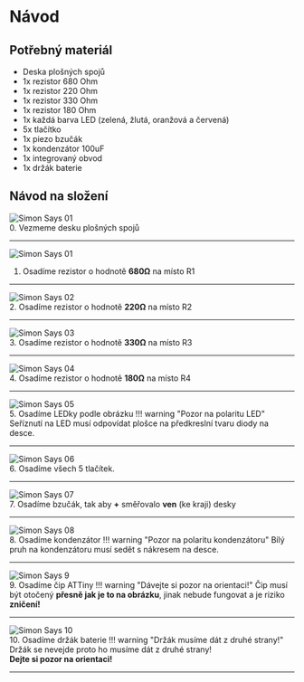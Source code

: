 # Návod

## Potřebný materiál
- Deska plošných spojů
- 1x rezistor 680 Ohm
- 1x rezistor 220 Ohm
- 1x rezistor 330 Ohm
- 1x rezistor 180 Ohm
- 1x každá barva LED (zelená, žlutá, oranžová a červená)
- 5x tlačítko
- 1x piezo bzučák
- 1x kondenzátor 100uF
- 1x integrovaný obvod
- 1x držák baterie

## Návod na složení

![Simon Says 01](assets/SimonSays-00.jpg)<br>
0. Vezmeme desku plošných spojů
<hr>

![Simon Says 01](assets/SimonSays-01.jpg)<br>
1. Osadíme rezistor o hodnotě **680Ω** na místo R1
<hr>

![Simon Says 02](assets/SimonSays-02.jpg)<br>
2. Osadíme rezistor o hodnotě **220Ω** na místo R2
<hr>

![Simon Says 03](assets/SimonSays-03.jpg)<br>
3. Osadíme rezistor o hodnotě **330Ω** na místo R3
<hr>

![Simon Says 04](assets/SimonSays-04.jpg)<br>
4. Osadíme rezistor o hodnotě **180Ω** na místo R4
<hr>

![Simon Says 05](assets/SimonSays-05.jpg)<br>
5. Osadíme LEDky podle obrázku 
!!! warning "Pozor na polaritu LED"
    Seříznutí na LED musí odpovídat plošce na předkreslní tvaru diody na desce.
<hr>

![Simon Says 06](assets/SimonSays-06.jpg)<br>
6. Osadíme všech 5 tlačítek. 
<hr>

![Simon Says 07](assets/SimonSays-07.jpg)<br>
7. Osadíme bzučák, tak aby **+** směřovalo **ven** (ke kraji) desky
<hr>

![Simon Says 08](assets/SimonSays-08.jpg)<br>
8. Osadíme kondenzátor
!!! warning "Pozor na polaritu kondenzátoru"
    Bílý pruh na kondenzátoru musí sedět s nákresem na desce.
<hr>

![Simon Says 9](assets/SimonSays-09.jpg)<br>
9. Osadíme čip ATTiny
!!! warning "Dávejte si pozor na orientaci!"
    Čip musí být otočený **přesně jak je to na obrázku**, jinak nebude fungovat a je riziko **zničení!**<br>
<hr>

![Simon Says 10](assets/SimonSays-10.jpg)<br>
10. Osadíme držák baterie
!!! warning "Držák musíme dát z druhé strany!"
    Držák se nevejde proto ho musíme dát z druhé strany!<br>
    **Dejte si pozor na orientaci!**
<hr>